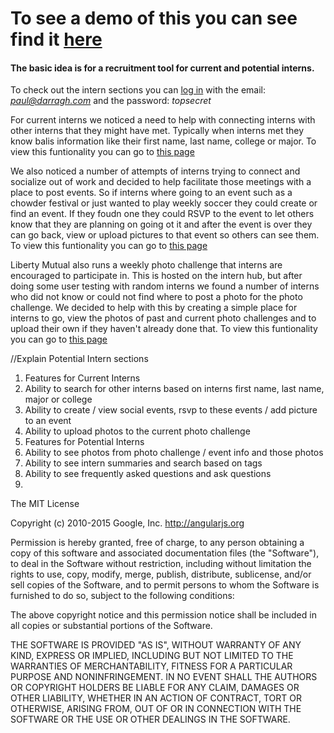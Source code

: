 # To see a demo of this you can see find it [here](http://liberty-minterns.herokuapp.com/)

#### The basic idea is for a recruitment tool for current and potential interns.

To check out the intern sections you can [log in](http://liberty-minterns.herokuapp.com/users/sign_in) with the email: *paul@darragh.com* and the password: *topsecret*

For current interns we noticed a need to help with connecting interns with other interns that they might have met. Typically when interns met they know balis information like their first name, last name, college or major. To view this funtionality you can go to [this page](http://liberty-minterns.herokuapp.com/users)

We also noticed a number of attempts of interns trying to connect and socialize out of work and decided to help facilitate those meetings with a place to post events. So if interns where going to an event such as a chowder festival or just wanted to play weekly soccer they could create or find an event. If they foudn one they could RSVP to the event to let others know that they are planning on going ot it and after the event is over they can go back, view or upload pictures to that event so others can see them. To view this funtionality you can go to [this page](http://liberty-minterns.herokuapp.com/events)

Liberty Mutual also runs a weekly photo challenge that interns are encouraged to participate in. This is hosted on the intern hub, but after doing some user testing with random interns we found a number of interns who did not know or could not find where to post a photo for the photo challenge. We decided to help with this by creating a simple place for interns to go, view the photos of past and current photo challenges and to upload their own if they haven't already done that. To view this funtionality you can go to [this page](http://liberty-minterns.herokuapp.com/photo_challenges)


//Explain Potential Intern sections

1. Features for Current Interns
  1. Ability to search for other interns based on interns first name, last name, major or college
  2. Ability to create / view social events, rsvp to these events / add picture to an event
  3. Ability to upload photos to the current photo challenge
2. Features for Potential Interns
  1. Ability to see photos from photo challenge / event info and those photos
  2. Ability to see intern summaries and search based on tags
  3. Ability to see frequently asked questions and ask questions
  4. 
  
The MIT License

Copyright (c) 2010-2015 Google, Inc. http://angularjs.org

Permission is hereby granted, free of charge, to any person obtaining a copy
of this software and associated documentation files (the "Software"), to deal
in the Software without restriction, including without limitation the rights
to use, copy, modify, merge, publish, distribute, sublicense, and/or sell
copies of the Software, and to permit persons to whom the Software is
furnished to do so, subject to the following conditions:

The above copyright notice and this permission notice shall be included in
all copies or substantial portions of the Software.

THE SOFTWARE IS PROVIDED "AS IS", WITHOUT WARRANTY OF ANY KIND, EXPRESS OR
IMPLIED, INCLUDING BUT NOT LIMITED TO THE WARRANTIES OF MERCHANTABILITY,
FITNESS FOR A PARTICULAR PURPOSE AND NONINFRINGEMENT. IN NO EVENT SHALL THE
AUTHORS OR COPYRIGHT HOLDERS BE LIABLE FOR ANY CLAIM, DAMAGES OR OTHER
LIABILITY, WHETHER IN AN ACTION OF CONTRACT, TORT OR OTHERWISE, ARISING FROM,
OUT OF OR IN CONNECTION WITH THE SOFTWARE OR THE USE OR OTHER DEALINGS IN
THE SOFTWARE.
